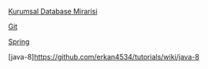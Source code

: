   
[Kurumsal Database Mirarisi](https://github.com/erkan4534/tutorials/wiki/Kurumsal-Database)

[Git](https://github.com/erkan4534/tutorials/wiki/Git)

[Spring](https://github.com/erkan4534/tutorials/wiki/Spring)

[java-8]https://github.com/erkan4534/tutorials/wiki/java-8
